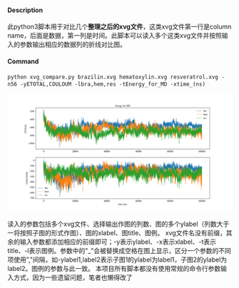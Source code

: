 #### Description
此python3脚本用于对比几个**整理之后的xvg文件**，这类xvg文件第一行是column name，后面是数据，第一列是时间。此脚本可以读入多个这类xvg文件并按照输入的参数输出相应的数据列的折线对比图。

#### Command

```shell
python xvg_compare.py brazilin.xvg hematoxylin.xvg resveratrol.xvg -n56 -yETOTAL,COULOUM -lbra,hem,res -tEnergy_for_MD -xtime_(ns)
```

![xvg_compare_plot](xvg_compare.png)

读入的参数包括多个xvg文件、选择输出作图的列数、图的多个ylabel（列数大于一将按照子图的形式作图）、图的xlabel、图title、图例。
xvg文件名没有前缀，其余的输入参数都添加相应的前缀即可；-y表示ylabel、-x表示xlabel、-t表示title、-l表示图例。参数中的"_"会被替换成空格在图上显示，区分一个参数的不同项使用","间隔，如-ylabel1,label2表示子图1的ylabel为label1，子图2的ylabel为label2。图例的参数与此一致。
本项目所有脚本都没有使用常规的命令行参数输入方式，因为一些遗留问题，笔者也懒得改了
